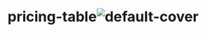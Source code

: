 # pricing-table![default-cover](https://user-images.githubusercontent.com/119259122/213456581-37d2e58b-ac2b-49d5-aeb9-a9406b04fb2d.jpg)

